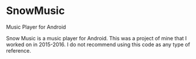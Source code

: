 # SnowMusic
Music Player for Android

Snow Music is a music player for Android. This was a project of mine that I worked on in 2015-2016. I do not recommend using this code as any type of reference.
